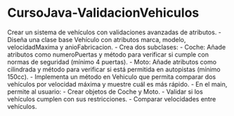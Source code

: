 # CursoJava-ValidacionVehiculos
Crear un sistema de vehículos con validaciones avanzadas de atributos.
    - Diseña una clase base Vehículo con atributos marca, modelo, velocidadMaxima y anioFabricacion.
    - Crea dos subclases:
    - Coche: Añade atributos como numeroPuertas y método para verificar si cumple con normas de seguridad (mínimo 4 puertas).
    - Moto: Añade atributos como cilindrada y método para verificar si está permitida en autopistas (mínimo 150cc).
    - Implementa un método en Vehiculo que permita comparar dos vehículos por velocidad máxima y muestre cuál es más rápido.
    - En el main, permite al usuario:
    - Crear objetos de Coche y Moto.
    - Validar si los vehículos cumplen con sus restricciones.
    - Comparar velocidades entre vehículos.